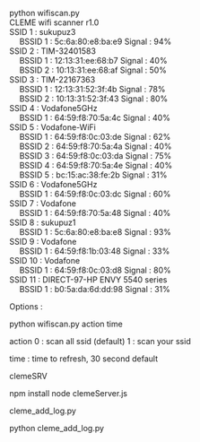 python wifiscan.py<br>
CLEME wifi scanner r1.0<br>
SSID 1 : sukupuz3<br>
    &emsp; BSSID 1                 : 5c:6a:80:e8:ba:e9         Signal             : 94%<br>
SSID 2 : TIM-32401583<br>
    &emsp; BSSID 1                 : 12:13:31:ee:68:b7         Signal             : 40%<br>
    &emsp; BSSID 2                 : 10:13:31:ee:68:af         Signal             : 50%<br>
SSID 3 : TIM-22167363<br>
    &emsp; BSSID 1                 : 12:13:31:52:3f:4b         Signal             : 78%<br>
    &emsp; BSSID 2                 : 10:13:31:52:3f:43         Signal             : 80%<br>
SSID 4 : Vodafone5GHz<br>
    &emsp; BSSID 1                 : 64:59:f8:70:5a:4c         Signal             : 40%<br>
SSID 5 : Vodafone-WiFi<br>
    &emsp; BSSID 1                 : 64:59:f8:0c:03:de         Signal             : 62%<br>
    &emsp; BSSID 2                 : 64:59:f8:70:5a:4a         Signal             : 40%<br>
    &emsp; BSSID 3                 : 64:59:f8:0c:03:da         Signal             : 75%<br>
    &emsp; BSSID 4                 : 64:59:f8:70:5a:4e         Signal             : 40%<br>
    &emsp; BSSID 5                 : bc:15:ac:38:fe:2b         Signal             : 31%<br>
SSID 6 : Vodafone5GHz<br>
    &emsp; BSSID 1                 : 64:59:f8:0c:03:dc         Signal             : 60%<br>
SSID 7 : Vodafone<br>
    &emsp; BSSID 1                 : 64:59:f8:70:5a:48         Signal             : 40%<br>
SSID 8 : sukupuz1<br>
    &emsp; BSSID 1                 : 5c:6a:80:e8:ba:e8         Signal             : 93%<br>
SSID 9 : Vodafone<br>
    &emsp; BSSID 1                 : 64:59:f8:1b:03:48         Signal             : 33%<br>
SSID 10 : Vodafone<br>
    &emsp; BSSID 1                 : 64:59:f8:0c:03:d8         Signal             : 80%<br>
SSID 11 : DIRECT-97-HP ENVY 5540 series<br>
    &emsp; BSSID 1                 : b0:5a:da:6d:dd:98         Signal             : 31%<br>

Options :

python wifiscan.py action time

action 
    0 : scan all ssid (default)
    1 : scan your ssid 

time : time to refresh, 30 second default

clemeSRV

npm install
node clemeServer.js

cleme_add_log.py

python cleme_add_log.py

